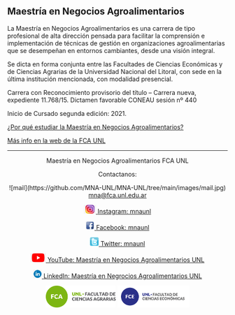 ## Maestría en Negocios Agroalimentarios

La Maestría en Negocios Agroalimentarios es una carrera de tipo profesional de alta dirección pensada para facilitar la comprensión e implementación de técnicas de gestión en organizaciones agroalimentarias que se desempeñan en entornos cambiantes, desde una visión integral.

Se dicta en forma conjunta entre las Facultades de Ciencias Económicas y de Ciencias Agrarias de la Universidad Nacional del Litoral, con sede en la última institución mencionada, con modalidad presencial.

Carrera con Reconocimiento provisorio del título – Carrera nueva, expediente 11.768/15. Dictamen favorable CONEAU sesión nº 440

Inicio de Cursado segunda edición: 2021.

[¿Por qué estudiar la Maestría en Negocios Agroalimentarios?](por-que-estudiar.html) 

[Más info en la web de la FCA UNL](https://www.fca.unl.edu.ar/posgrado/negocios-agroalimentarios/) 

<hr />
<p style="text-align: center;">
Maestría en Negocios Agroalimentarios FCA UNL
  <a href="https://www.fca.unl.edu.ar/posgrado/negocios-agroalimentarios/">
  </a>
  
<p style="text-align: center;">
  Contactanos:
  
<p style="text-align: center;">
![mail](https://github.com/MNA-UNL/MNA-UNL/tree/main/images/mail.jpg)
  
  <a href="mna@fca.unl.edu.ar/">
mna@fca.unl.edu.ar
<p style="text-align: center;">
  <img src="./images/insta.jpg", style="height:20px;"/>
  <a href="https://www.instagram.com/mnaunl/">
Instagram: mnaunl
<p style="text-align: center;">
    <img src="./images/face.jpg", style="height:20px;"/>
  <a href="https://www.facebook.com/mnaunl">
Facebook: mnaunl
<p style="text-align: center;">
  <img src="./images/twitter.png", style="height:20px;"/>
  <a href="https://twitter.com/mnaunl">
Twitter: mnaunl
<p style="text-align: center;">
  <img src="./images/youtube.png", style="height:20px;"/>
  <a href="https://www.youtube.com/channel/UCy17q1DK9C9AJV9dGXQV7jw">
YouTube: Maestría en Negocios Agroalimentarios UNL
<p style="text-align: center;">
<img src="./images/linked.jpg", style="height:20px;"/>
  <a href="https://www.linkedin.com/company/maestr%C3%ADa-en-negrocios-agroalimentarios-unl">
LinkedIn: Maestría en Negrocios Agroalimentarios UNL

  </a>
  <p style="text-align: center;">
  <img src="./images/logofca.png", style="height:50px;"/>   
  <img src="./images/logofce.png", style="height:50px;"/>


